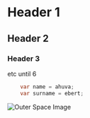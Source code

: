 # Header 1
## Header 2
### Header 3
etc until 6
``` C#
    var name = ahuva;
    var surname = ebert;
```

![Outer Space Image](https://static.vecteezy.com/system/resources/previews/015/277/452/non_2x/space-background-with-stardust-and-shining-stars-realistic-colorful-cosmos-with-nebula-and-milky-way-blue-galaxy-background-beautiful-outer-space-infinite-universe-illustration-free-vector.jpg)
